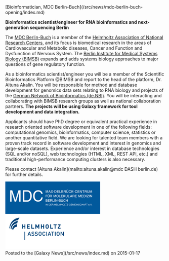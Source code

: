 <div class='newsItemHeader'>[Bioinformatician, MDC Berlin-Buch](/src/news/mdc-berlin-buch-opening/index.md)</div>

**Bioinformatics scientist/engineer for RNA bioinformatics and next-generation sequencing Berlin**

The [MDC Berlin-Buch](https://www.mdc-berlin.de/) is a member of the [Helmholtz Association of National Research Centers](http://www.helmholtz.de/), and its focus is biomedical research in the areas of Cardiovascular and Metabolic diseases, Cancer and Function and Dysfunction of Nervous System. The [Berlin Institute for Medical Systems Biology (BIMSB)](https://www.mdc-berlin.de/40549075/de/bimsb) expands and adds systems biology approaches to major questions of gene regulatory function.

As a bioinformatics scientist/engineer you will be a member of the Scientific Bioinformatics Platform @BIMSB and report to the head of the platform, Dr. Altuna Akalin. You will be responsible for method and database development for genomics data sets relating to RNA biology and projects of the [German Network of Bioinformatics (de.NBI)](https://www.systembiologie.de/de/foerderung/national/nbi). You will be interacting and collaborating with BIMSB research groups as well as national collaboration partners.  **The projects will be using Galaxy framework for tool development and data integration.**

Applicants should have PhD degree or equivalent practical experience in research oriented software development in one of the following fields: computational genomics, bioinformatics, computer science, statistics or another quantitative field. We are looking for talented team members with a proven track record in software development and interest in genomics and large-scale datasets. Experience and/or interest in database technologies (SQL and/or noSQL), web technologies (HTML, XML, REST API, etc.) and traditional high-performance computing clusters is also necessary.

Please contact [Altuna Akalin](mailto:altuna.akalin@mdc DASH berlin.de) for further details.

<div class='center'>
<a href='https://www.mdc-berlin.de/'><img src="/src/images/logos/MCDBerlinBuch.gif" alt="MDC Berlin-Buch" width="300" /></a>
<a href='http://www.helmholtz.de/'><img src="/src/images/logos/HelmholtzAssoc.gif" alt="Helmholtz Association of National Research Centers" /></a>
</div>

<div class='newsItemFooter'>Posted to the [Galaxy News](/src/news/index.md) on 2015-01-17</div>

